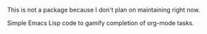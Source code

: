 This is not a package because I don't plan on maintaining right now. 

Simple Emacs Lisp code to gamify completion of org-mode tasks.
